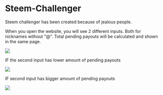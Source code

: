 # Steem-Challenger

Steem challenger has been created because of jealous people. 

When you open the website, you will see 2 different inputs. Both for nicknames without "@". Total pending payouts will be calculated and shown in the same page.

![](https://image.prntscr.com/image/8puuz7BLTlaais5K6iBCXQ.png)

IF the second input has lower amount of pending payouts

![](https://image.prntscr.com/image/kL18wAHHQvS3ZD91zRZIkw.png)

IF second input has bigger amount of pending payouts

![](https://image.prntscr.com/image/u4xL4Sx1TmOtk1zyv_bpig.png)
